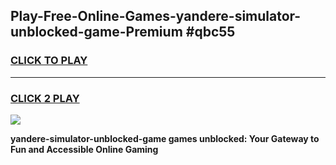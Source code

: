 
## Play-Free-Online-Games-yandere-simulator-unblocked-game-Premium #qbc55
<h3>
<a href="https://premium.freeplayer.one?title=yandere-simulator-unblocked-game&ref=8M">CLICK TO PLAY</a></h3>
<hr>

<h3>
<a href="https://premium.freeplayer.one?title=yandere-simulator-unblocked-game&ref=8M">CLICK 2 PLAY</a>
  
</h3>

<a href="https://premium.freeplayer.one?title=yandere-simulator-unblocked-game&ref=8M"><img src="https://clearcache.store/games.png"></a>


**yandere-simulator-unblocked-game games unblocked: Your Gateway to Fun and Accessible Online Gaming**
